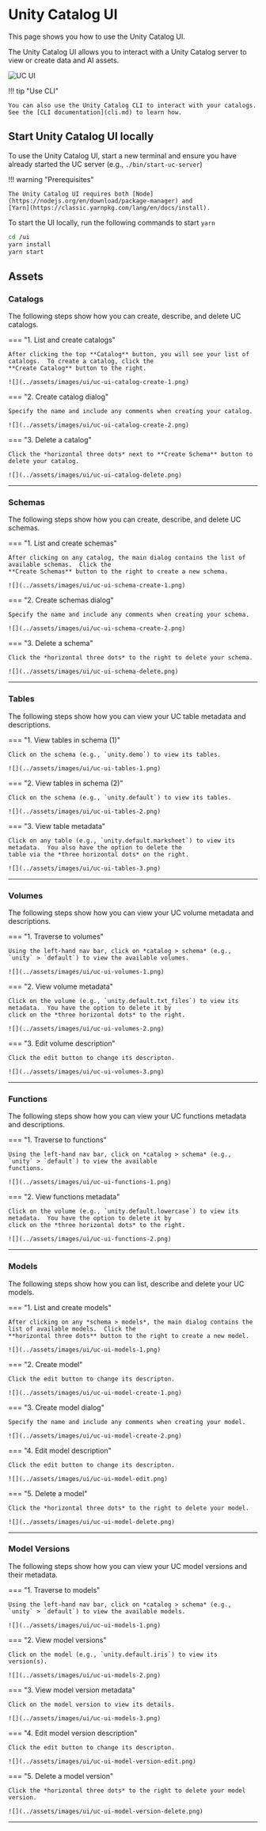 # Unity Catalog UI

This page shows you how to use the Unity Catalog UI.

The Unity Catalog UI allows you to interact with a Unity Catalog server to view or create data and AI assets.

![UC UI](../assets/images/ui/uc-ui-expanded.png)

!!! tip "Use CLI"

    You can also use the Unity Catalog CLI to interact with your catalogs. See the [CLI documentation](cli.md) to learn how.

## Start Unity Catalog UI locally

To use the Unity Catalog UI, start a new terminal and ensure you have already started the UC server
(e.g., `./bin/start-uc-server`)

!!! warning "Prerequisites"

    The Unity Catalog UI requires both [Node](https://nodejs.org/en/download/package-manager) and
    [Yarn](https://classic.yarnpkg.com/lang/en/docs/install).

To start the UI locally, run the following commands to start `yarn`

```sh
cd /ui
yarn install
yarn start
```

## Assets

### Catalogs

The following steps show how you can create, describe, and delete UC catalogs.

=== "1. List and create catalogs"

    After clicking the top **Catalog** button, you will see your list of catalogs.  To create a catalog, click the
    **Create Catalog** button to the right.

    ![](../assets/images/ui/uc-ui-catalog-create-1.png)

=== "2. Create catalog dialog"

    Specify the name and include any comments when creating your catalog.

    ![](../assets/images/ui/uc-ui-catalog-create-2.png)

=== "3. Delete a catalog"

    Click the *horizontal three dots* next to **Create Schema** button to delete your catalog.

    ![](../assets/images/ui/uc-ui-catalog-delete.png)

---

### Schemas

The following steps show how you can create, describe, and delete UC schemas.

=== "1. List and create schemas"

    After clicking on any catalog, the main dialog contains the list of available schemas.  Click the
    **Create Schemas** button to the right to create a new schema.

    ![](../assets/images/ui/uc-ui-schema-create-1.png)

=== "2. Create schemas dialog"

    Specify the name and include any comments when creating your schema.

    ![](../assets/images/ui/uc-ui-schema-create-2.png)

=== "3. Delete a schema"

    Click the *horizontal three dots* to the right to delete your schema.

    ![](../assets/images/ui/uc-ui-schema-delete.png)

---

### Tables

The following steps show how you can view your UC table metadata and descriptions.

=== "1. View tables in schema (1)"

    Click on the schema (e.g., `unity.demo`) to view its tables.

    ![](../assets/images/ui/uc-ui-tables-1.png)

=== "2. View tables in schema (2)"

    Click on the schema (e.g., `unity.default`) to view its tables.

    ![](../assets/images/ui/uc-ui-tables-2.png)

=== "3. View table metadata"

    Click on any table (e.g., `unity.default.marksheet`) to view its metadata.  You also have the option to delete the
    table via the *three horizontal dots* on the right.

    ![](../assets/images/ui/uc-ui-tables-3.png)

---

### Volumes

The following steps show how you can view your UC volume metadata and descriptions.

=== "1. Traverse to volumes"

    Using the left-hand nav bar, click on *catalog > schema* (e.g., `unity` > `default`) to view the available volumes.

    ![](../assets/images/ui/uc-ui-volumes-1.png)

=== "2. View volume metadata"

    Click on the volume (e.g., `unity.default.txt_files`) to view its metadata.  You have the option to delete it by
    click on the *three horizontal dots* to the right.

    ![](../assets/images/ui/uc-ui-volumes-2.png)

=== "3. Edit volume description"

    Click the edit button to change its descripton.

    ![](../assets/images/ui/uc-ui-volumes-3.png)

---

### Functions

The following steps show how you can view your UC functions metadata and descriptions.

=== "1. Traverse to functions"

    Using the left-hand nav bar, click on *catalog > schema* (e.g., `unity` > `default`) to view the available
    functions.

    ![](../assets/images/ui/uc-ui-functions-1.png)

=== "2. View functions metadata"

    Click on the volume (e.g., `unity.default.lowercase`) to view its metadata.  You have the option to delete it by
    click on the *three horizontal dots* to the right.

    ![](../assets/images/ui/uc-ui-functions-2.png)

---

### Models

The following steps show how you can list, describe and delete your UC models.

=== "1. List and create models"

    After clicking on any *schema > models*, the main dialog contains the list of available models.  Click the
    **horizontal three dots** button to the right to create a new model.

    ![](../assets/images/ui/uc-ui-models-1.png)

=== "2. Create model"

    Click the edit button to change its descripton.

    ![](../assets/images/ui/uc-ui-model-create-1.png)

=== "3. Create model dialog"

    Specify the name and include any comments when creating your model.

    ![](../assets/images/ui/uc-ui-model-create-2.png)

=== "4. Edit model description"

    Click the edit button to change its descripton.

    ![](../assets/images/ui/uc-ui-model-edit.png)

=== "5. Delete a model"

    Click the *horizontal three dots* to the right to delete your model.

    ![](../assets/images/ui/uc-ui-model-delete.png)

---

### Model Versions

The following steps show how you can view your UC model versions and their metadata.

=== "1. Traverse to models"

    Using the left-hand nav bar, click on *catalog > schema* (e.g., `unity` > `default`) to view the available models.

    ![](../assets/images/ui/uc-ui-models-1.png)

=== "2. View model versions"

    Click on the model (e.g., `unity.default.iris`) to view its version(s).

    ![](../assets/images/ui/uc-ui-models-2.png)

=== "3. View model version metadata"

    Click on the model version to view its details.

    ![](../assets/images/ui/uc-ui-models-3.png)

=== "4. Edit model version description"

    Click the edit button to change its descripton.

    ![](../assets/images/ui/uc-ui-model-version-edit.png)

=== "5. Delete a model version"

    Click the *horizontal three dots* to the right to delete your model version.

    ![](../assets/images/ui/uc-ui-model-version-delete.png)

---
